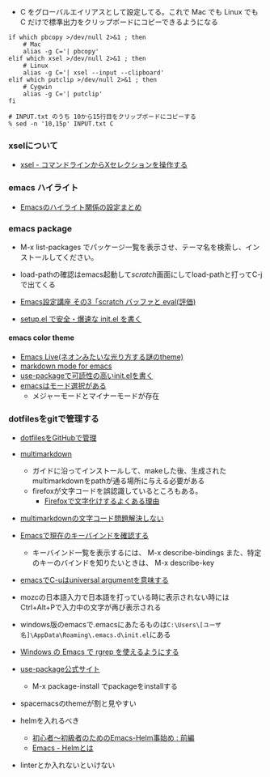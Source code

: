 - C をグローバルエイリアスとして設定してる。これで Mac でも Linux でも C だけで標準出力をクリップボードにコピーできるようになる
```
if which pbcopy >/dev/null 2>&1 ; then 
    # Mac  
    alias -g C='| pbcopy'
elif which xsel >/dev/null 2>&1 ; then 
    # Linux
    alias -g C='| xsel --input --clipboard'
elif which putclip >/dev/null 2>&1 ; then 
    # Cygwin 
    alias -g C='| putclip'
fi
```
```
# INPUT.txt のうち 10から15行目をクリップボードにコピーする
% sed -n '10,15p' INPUT.txt C
```

### xselについて
- [xsel - コマンドラインからXセレクションを操作する](http://lldev.jp/linux_c_cpp/linux_cmd/xsel.html)

### emacs ハイライト
- [Emacsのハイライト関係の設定まとめ](http://keisanbutsuriya.hateblo.jp/entry/2015/02/01/162035)

### emacs package
- M-x list-packages でパッケージ一覧を表示させ、テーマ名を検索し、インストールしてください。
- load-pathの確認はemacs起動して*scratch*画面にしてload-pathと打ってC-jで出てくる
- [Emacs設定講座 その3「scratch バッファと eval(評価)](http://d.hatena.ne.jp/tomoya/20090215/1234692209)


- [setup.el で安全・爆速な init.el を書く](https://gist.github.com/zk-phi/9935048)

#### emacs color theme
- [Emacs Live(ネオンみたいな光り方する謎のtheme)](https://github.com/overtone/emacs-live)
- [markdown mode for emacs](https://jblevins.org/projects/markdown-mode/)
- [use-packageで可読性の高いinit.elを書く](http://emacs.rubikitch.com/use-package-2/)
- [emacsはモード選択がある](http://www.math.s.chiba-u.ac.jp/~matsu/emacs/mode/mode.html)
  - メジャーモードとマイナーモードが存在


### dotfilesをgitで管理する
- [dotfilesをGitHubで管理](https://qiita.com/okamos/items/7f5461814e8ed8916870)
- [multimarkdown](http://fletcher.github.io/peg-multimarkdown/)
  - ガイドに沿ってインストールして、makeした後、生成されたmultimarkdownをpathが通る場所に与える必要がある
  - firefoxが文字コードを誤認識しているところもある。
    - [Firefoxで文字化けするよくある理由](http://itasuke.hatenablog.com/entry/2017/12/19/171636)
- [multimarkdownの文字コード問題解決しない](http://tasuwo.github.io/blog/2015/03/17/title/)
- [Emacsで現在のキーバインドを確認する](https://qiita.com/icb54615/items/3e9976bb9ae8a0b793dd)
  - キーバインド一覧を表示するには、
    M-x describe-bindings
    また、特定のキーのバインドを知りたいときは、
    M-x describe-key

- [emacsでC-uはuniversal argumentを意味する](http://flex.phys.tohoku.ac.jp/texi/emacs-jp/emacs-jp_18.html)
- mozcの日本語入力で日本語を打っている時に表示されない時にはCtrl+Alt+Pで入力中の文字が再び表示される
- windows版のemacsで.emacsにあたるものは`C:\Users\[ユーザ名]\AppData\Roaming\.emacs.d\init.el`にある
- [Windows の Emacs で rgrep を使えるようにする](https://qiita.com/ybiquitous/items/2f2206ff7a557c4cbc11)
- [use-package公式サイト](http://cachestocaches.com/2015/8/getting-started-use-package/)
  - M-x package-install でpackageをinstallする
- spacemacsのthemeが割と見やすい
- helmを入れるべき
  - [初心者〜初級者のためのEmacs-Helm事始め : 前編](https://qiita.com/jabberwocky0139/items/86df1d3108e147c69e2c)
  - [Emacs - Helmとは](https://qiita.com/Satoshi_Numasawa/items/c4f41452b4796e82a61e)

- linterとか入れないといけない
